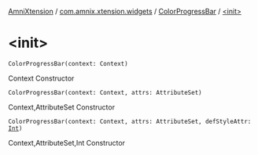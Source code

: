 [AmniXtension](../../index.md) / [com.amnix.xtension.widgets](../index.md) / [ColorProgressBar](index.md) / [&lt;init&gt;](./-init-.md)

# &lt;init&gt;

`ColorProgressBar(context: Context)`

Context Constructor

`ColorProgressBar(context: Context, attrs: AttributeSet)`

Context,AttributeSet Constructor

`ColorProgressBar(context: Context, attrs: AttributeSet, defStyleAttr: `[`Int`](https://kotlinlang.org/api/latest/jvm/stdlib/kotlin/-int/index.html)`)`

Context,AttributeSet,Int Constructor

